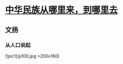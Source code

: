 # [中华民族从哪里来，到哪里去][zz]
## 文扬

### 从人口说起

![pic1](p100.jpg =200x160)


[zz]: http://rdcy-sf.ruc.edu.cn/Index/news_cont/id/51020.html "原文"
